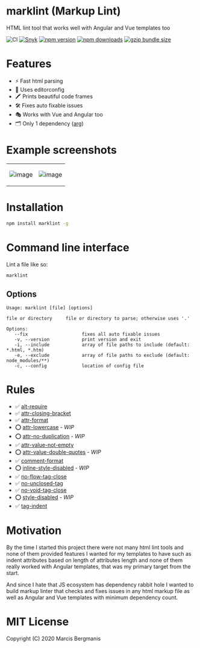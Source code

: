 # marklint (Markup Lint)
HTML lint tool that works well with Angular and Vue templates too

![CI](https://img.shields.io/github/workflow/status/Marcisbee/marklint/CI?style=flat-square)
[![Snyk](https://img.shields.io/snyk/vulnerabilities/github/Marcisbee/marklint?style=flat-square)](https://snyk.io/test/github/Marcisbee/marklint)
[![npm version](https://img.shields.io/npm/v/marklint.svg?style=flat-square)](https://www.npmjs.com/package/marklint)
[![npm downloads](https://img.shields.io/npm/dm/marklint.svg?style=flat-square)](https://www.npmjs.com/package/marklint)
[![gzip bundle size](https://img.shields.io/bundlephobia/minzip/marklint?style=flat-square)](https://bundlephobia.com/result?p=marklint)

# Features
- ⚡️ Fast html parsing
- 📏 Uses editorconfig
- 🖍 Prints beautiful code frames
- 🛠 Fixes auto fixable issues
- 🎭 Works with Vue and Angular too
- 🗂 Only 1 dependency ([arg](https://www.npmjs.com/package/arg))
<!-- - 📑 Lint and transform API -->

# Example screenshots

<table>
<tr>
<td>

![image](https://user-images.githubusercontent.com/16621507/101641617-a246df80-3a3a-11eb-9bce-8d7a7e7160d9.png)
</td>
<td>

![image](https://user-images.githubusercontent.com/16621507/101642222-6b24fe00-3a3b-11eb-94d3-2c2b1689e664.png)
</td>
</tr>
</table>


# Installation

```bash
npm install marklint -g
```

# Command line interface

Lint a file like so:

```bash
marklint
```

## Options

```
Usage: marklint [file] [options]

file or directory     file or directory to parse; otherwise uses '.'

Options:
   --fix                    fixes all auto fixable issues
   -v, --version            print version and exit
   -i, --include            array of file paths to include (default: *.html, *.htm)
   -e, --exclude            array of file paths to exclude (default: node_modules/**)
   -c, --config             location of config file
```

<!-- # Lint & transform API -->

# Rules

- ✅ [alt-require](/docs/rules.md#rule-alt-require)
- ✅ [attr-closing-bracket](/docs/rules.md#rule-attr-closing-bracket)
- ✅ [attr-format](/docs/rules.md#rule-attr-format)
- ⭕ [attr-lowercase](/docs/rules.md#rule-attr-lowercase) - _WIP_
- ⭕ [attr-no-duplication](/docs/rules.md#rule-attr-no-duplication) - _WIP_
- ✅ [attr-value-not-empty](/docs/rules.md#rule-attr-value-not-empty)
- ⭕ [attr-value-double-quotes](/docs/rules.md#rule-attr-value-double-quotes) - _WIP_
- ✅ [comment-format](/docs/rules.md#rule-comment-format)
- ⭕ [inline-style-disabled](/docs/rules.md#rule-inline-style-disabled) - _WIP_
- ✅ [no-flow-tag-close](/docs/rules.md#rule-no-flow-tag-close)
- ✅ [no-unclosed-tag](/docs/rules.md#rule-no-unclosed-tag)
- ✅ [no-void-tag-close](/docs/rules.md#rule-no-void-tag-close)
- ⭕ [style-disabled](/docs/rules.md#rule-style-disabled) - _WIP_
- ✅ [tag-indent](/docs/rules.md#rule-tag-indent)

# Motivation
By the time I started this project there were not many html lint tools and none of them provided features I wanted for my templates to have such as indent attributes based on length of attributes length and none of them really worked with Angular templates, that was my primary target from the start.

And since I hate that JS ecosystem has dependency rabbit hole I wanted to build markup linter that checks and fixes issues in any html markup file as well as Angular and Vue templates with minimum dependency count.

# MIT License
Copyright (C) 2020 Marcis Bergmanis

